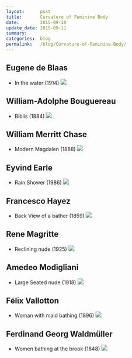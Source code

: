 ```yaml
---
layout:      post
title:       Curvature of Feminine Body
date:        2015-09-10
update_date: 2015-09-11
summary:     
categories:  blog
permalink:   /blog/Curvature-of-Feminine-Body/
---
```


## Eugene de Blaas

* In the water (1914)
![](http://uploads7.wikiart.org/images/eugene-de-blaas/in-the-water.jpg)

## William-Adolphe Bouguereau

* Biblis (1884)
![](http://uploads3.wikiart.org/images/william-adolphe-bouguereau/biblis.jpg)

## William Merritt Chase

* Modern Magdalen (1888)
![](http://uploads7.wikiart.org/images/william-merritt-chase/modern-magdalen.jpg)

## Eyvind Earle

* Rain Shower (1986)
![](http://uploads3.wikiart.org/images/eyvind-earle/rain-shower.jpg)

## Francesco Hayez

* Back View of a bather (1859)
![](http://uploads3.wikiart.org/images/francesco-hayez/back-view-of-a-bather-1859.jpg)

## Rene Magritte

* Reclining nude (1925)
![](http://uploads6.wikiart.org/images/rene-magritte/reclining-nude-1925(1).jpg)

## Amedeo Modigliani

* Large Seated nude (1918)
![](http://uploads5.wikiart.org/images/amedeo-modigliani/large-seated-nude.jpg)

<!-- ## Nicolae Tonitza

* Nude in the Thalamus (1927?)
![](http://uploads6.wikiart.org/images/nicolae-tonitza/nude-in-the-thalamus.jpg)
 -->

## Félix Vallotton

* Woman with maid bathing (1896)
![](http://uploads5.wikiart.org/images/felix-vallotton/woman-with-maid-bathing-1896.jpg)

## Ferdinand Georg Waldmüller

* Women bathing at the brook (1848)
![](http://uploads5.wikiart.org/images/ferdinand-georg-waldm-ller/women-bathing-at-the-brook.jpg)


